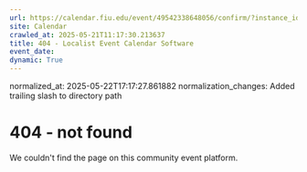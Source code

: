 ```yaml
---
url: https://calendar.fiu.edu/event/49542338648056/confirm/?instance_id=49542338648057&return=https%3A%2F%2Fcalendar.fiu.edu%2Fcalendar%3Fevent_types%255B%255D%3D121719
site: Calendar
crawled_at: 2025-05-21T11:17:30.213637
title: 404 - Localist Event Calendar Software
event_date: 
dynamic: True
---
```

normalized_at: 2025-05-22T17:17:27.861882
normalization_changes: Added trailing slash to directory path

# 404 - not found
We couldn't find the page on this community event platform.
